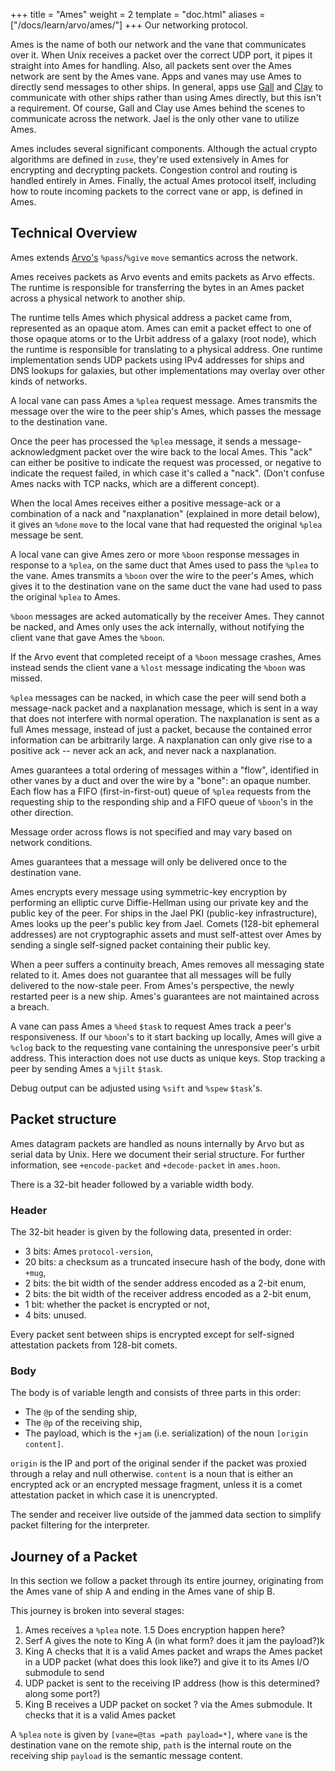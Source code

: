 +++
title = "Ames"
weight = 2
template = "doc.html"
aliases = ["/docs/learn/arvo/ames/"]
+++
Our networking protocol.

Ames is the name of both our network and the vane that communicates
over it. When Unix receives a packet over the correct UDP port, it pipes
it straight into Ames for handling. Also, all packets sent over the
Ames network are sent by the Ames vane. Apps and vanes may use
Ames to directly send messages to other ships. In general, apps use
[Gall](@/docs/tutorials/arvo/gall.md) and [Clay](@/docs/tutorials/arvo/clay.md)
to communicate with other ships rather than using Ames
directly, but this isn't a requirement. Of course, Gall and Clay use
Ames behind the scenes to communicate across the network. Jael is the only other
vane to utilize Ames.

Ames includes several significant components. Although the actual
crypto algorithms are defined in `zuse`, they're used extensively in
Ames for encrypting and decrypting packets. Congestion control and
routing is handled entirely in Ames. Finally, the actual Ames
protocol itself, including how to route incoming packets to the correct
vane or app, is defined in Ames.

## Technical Overview
Ames extends [Arvo's](@/docs/tutorials/arvo/arvo.md) `%pass`/`%give` `move` semantics across the network.

Ames receives packets as Arvo events and emits packets as Arvo
effects.  The runtime is responsible for transferring the bytes in
an Ames packet across a physical network to another ship.

The runtime tells Ames which physical address a packet came from,
represented as an opaque atom.  Ames can emit a packet effect to
one of those opaque atoms or to the Urbit address of a galaxy
(root node), which the runtime is responsible for translating to a
physical address.  One runtime implementation sends UDP packets
using IPv4 addresses for ships and DNS lookups for galaxies, but
other implementations may overlay over other kinds of networks.

A local vane can pass Ames a `%plea` request message.  Ames
transmits the message over the wire to the peer ship's Ames, which
passes the message to the destination vane.

Once the peer has processed the `%plea` message, it sends a
message-acknowledgment packet over the wire back to the local
Ames.  This "ack" can either be positive to indicate the request was
processed, or negative to indicate the request failed, in which
case it's called a "nack".  (Don't confuse Ames nacks with TCP
nacks, which are a different concept).

When the local Ames receives either a positive message-ack or a
combination of a nack and "naxplanation" (explained in more detail
below), it gives an `%done` `move` to the local vane that had
requested the original `%plea` message be sent.

A local vane can give Ames zero or more `%boon` response messages in
response to a `%plea`, on the same duct that Ames used to pass the
`%plea` to the vane.  Ames transmits a `%boon` over the wire to the
peer's Ames, which gives it to the destination vane on the same
duct the vane had used to pass the original `%plea` to Ames.

`%boon` messages are acked automatically by the receiver Ames.  They
cannot be nacked, and Ames only uses the ack internally, without
notifying the client vane that gave Ames the `%boon`.

If the Arvo event that completed receipt of a `%boon` message
crashes, Ames instead sends the client vane a `%lost` message
indicating the `%boon` was missed.

`%plea` messages can be nacked, in which case the peer will send
both a message-nack packet and a naxplanation message, which is
sent in a way that does not interfere with normal operation.  The
naxplanation is sent as a full Ames message, instead of just a
packet, because the contained error information can be arbitrarily
large.  A naxplanation can only give rise to a positive ack --
never ack an ack, and never nack a naxplanation.

Ames guarantees a total ordering of messages within a "flow",
identified in other vanes by a duct and over the wire by a "bone":
an opaque number.  Each flow has a FIFO (first-in-first-out) queue of `%plea` requests
from the requesting ship to the responding ship and a FIFO queue
of `%boon`'s in the other direction.

Message order across flows is not specified and may vary based on
network conditions.

Ames guarantees that a message will only be delivered once to the
destination vane.

Ames encrypts every message using symmetric-key encryption by
performing an elliptic curve Diffie-Hellman using our private key
and the public key of the peer.  For ships in the Jael PKI
(public-key infrastructure), Ames looks up the peer's public key
from Jael.  Comets (128-bit ephemeral addresses) are not
cryptographic assets and must self-attest over Ames by sending a
single self-signed packet containing their public key.

When a peer suffers a continuity breach, Ames removes all
messaging state related to it.  Ames does not guarantee that all
messages will be fully delivered to the now-stale peer.  From
Ames's perspective, the newly restarted peer is a new ship.
Ames's guarantees are not maintained across a breach.

A vane can pass Ames a `%heed` `$task` to request Ames track a peer's
responsiveness.  If our `%boon`'s to it start backing up locally,
Ames will give a `%clog` back to the requesting vane containing the
unresponsive peer's urbit address.  This interaction does not use
ducts as unique keys.  Stop tracking a peer by sending Ames a
`%jilt` `$task`.

Debug output can be adjusted using `%sift` and `%spew` `$task`'s.

## Packet structure

Ames datagram packets are handled as nouns internally by Arvo but as serial data
by Unix. Here we document their serial structure.
For further information, see `+encode-packet` and `+decode-packet` in `ames.hoon`.

There is a 32-bit header followed by a variable width body.

### Header

The 32-bit header is given by the following data, presented in order:

 - 3 bits: Ames `protocol-version`,
 - 20 bits: a checksum as a truncated insecure hash of the body, done with
   `+mug`,
 - 2 bits: the bit width of the sender address encoded as a 2-bit enum,
 - 2 bits: the bit width of the receiver address encoded as a 2-bit enum,
 - 1 bit: whether the packet is encrypted or not,
 - 4 bits: unused.
 
 Every packet sent between ships is encrypted except for self-signed attestation packets from 128-bit comets.
 
### Body

The body is of variable length and consists of three parts in this order:

 - The `@p` of the sending ship,
 - The `@p` of the receiving ship,
 - The payload, which is the `+jam` (i.e. serialization) of the noun `[origin content]`.
 
 `origin` is the IP and port of the original sender if the packet was proxied
 through a relay and null otherwise. `content` is a noun that is either an encrypted ack or an
 encrypted message fragment, unless it is a comet attestation packet in which
 case it is unencrypted.
 
 The sender and receiver live outside of the jammed data section to simplify
 packet filtering for the interpreter.
 

## Journey of a Packet

In this section we follow a packet through its entire journey, originating from
the Ames vane of ship A and ending in the Ames vane of ship B.

This journey is broken into several stages:

1. Ames receives a `%plea` note.
1.5 Does encryption happen here?
2. Serf A gives the note to King A (in what form? does it jam the payload?)k
3. King A checks that it is a valid Ames packet and wraps the Ames packet in a UDP packet (what does this look like?) and
   give it to its Ames I/O submodule to send
4. UDP packet is sent to the receiving IP address (how is this determined? along
   some port?)
5. King B receives a UDP packet on socket ? via the Ames submodule. It checks
   that it is a valid Ames packet


A `%plea` `note` is given by `[vane=@tas =path payload=*]`, where
`vane` is the destination vane on the remote ship, `path` is the internal
route on the receiving ship `payload` is the semantic message content.
